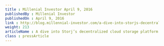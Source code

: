```yaml
---
title : Millenial Investor April 9, 2016
publishedBy : Millenial Investor
publishedOn : April 9, 2016
link : http://blog.millennial-investor.com/a-dive-into-storjs-decentralized-cloud-storage-platform/
weight: 213
articleName : A dive into Storj’s decentralized cloud storage platform
class : pressArticle
---
```

